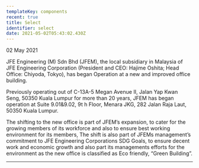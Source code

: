 ```yaml
---
templateKey: components
recent: true
title: Select
identifier: select
date: 2021-05-02T05:43:02.430Z
---
```

02 May 2021 

JFE Engineering (M) Sdn Bhd (JFEM), the local subsidiary in Malaysia of JFE Engineering Corporation (President and CEO: Hajime Oshita; Head  Office:  Chiyoda,  Tokyo),  has  began  Operation  at  a  new  and improved office building.

Previously operating out of C-13A-5 Megan Avenue II, Jalan Yap Kwan Seng, 50350 Kuala Lumpur for more than 20 years, JFEM has began operation at Suite 9.01&9.02, 9t h Floor, Menara JKG, 282 Jalan Raja Laut, 50350 Kuala Lumpur. 

The shifting to the new office is part of JFEM’s expansion, to cater for the growing members of its workforce and also to ensure best working environment for its members, The shift is also part of JFEMs management’s commitment to JFE Engineering Corporations SDG Goals, to ensure decent work and economic growth and also part its managements efforts for the environment as the new office is classified as Eco friendly, “Green Building”.


- - -
